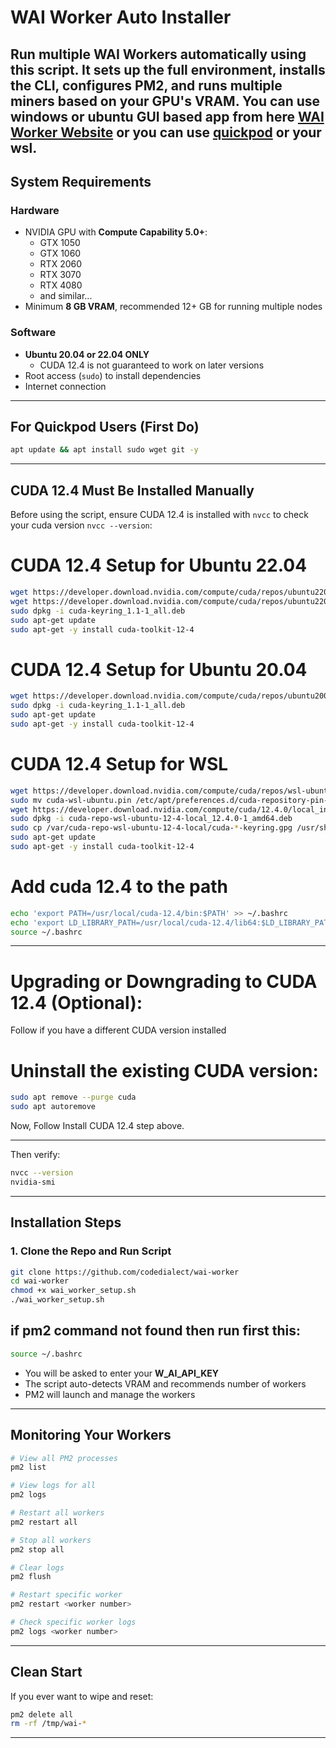 # WAI Worker Auto Installer

Run multiple WAI Workers automatically using this script. It sets up the full environment, installs the CLI, configures PM2, and runs multiple miners based on your GPU's VRAM.
You can use windows or ubuntu GUI based app from here [WAI Worker Website](https://app.w.ai/download) or you can use [quickpod](https://console.quickpod.io?affiliate=bdb8136d-0278-42de-b16b-4153553bef5c) or your wsl.
---

## System Requirements

### Hardware
- NVIDIA GPU with **Compute Capability 5.0+**:
  - GTX 1050
  - GTX 1060
  - RTX 2060
  - RTX 3070
  - RTX 4080
  - and similar...
- Minimum **8 GB VRAM**, recommended 12+ GB for running multiple nodes

### Software
- **Ubuntu 20.04 or 22.04 ONLY**
  - CUDA 12.4 is not guaranteed to work on later versions
- Root access (`sudo`) to install dependencies
- Internet connection

---

## For Quickpod Users (First Do)
```bash
apt update && apt install sudo wget git -y
```
---

## CUDA 12.4 Must Be Installed Manually 

Before using the script, ensure CUDA 12.4 is installed with `nvcc` to check your cuda version `nvcc --version`:

# CUDA 12.4 Setup for Ubuntu 22.04

```bash
wget https://developer.download.nvidia.com/compute/cuda/repos/ubuntu2204/x86_64/cuda-ubuntu2204.pin
wget https://developer.download.nvidia.com/compute/cuda/repos/ubuntu2204/x86_64/cuda-keyring_1.1-1_all.deb
sudo dpkg -i cuda-keyring_1.1-1_all.deb
sudo apt-get update
sudo apt-get -y install cuda-toolkit-12-4
```

# CUDA 12.4 Setup for Ubuntu 20.04
```bash
wget https://developer.download.nvidia.com/compute/cuda/repos/ubuntu2004/x86_64/cuda-keyring_1.1-1_all.deb
sudo dpkg -i cuda-keyring_1.1-1_all.deb
sudo apt-get update
sudo apt-get -y install cuda-toolkit-12-4
```

# CUDA 12.4 Setup for WSL
```bash
wget https://developer.download.nvidia.com/compute/cuda/repos/wsl-ubuntu/x86_64/cuda-wsl-ubuntu.pin
sudo mv cuda-wsl-ubuntu.pin /etc/apt/preferences.d/cuda-repository-pin-600
wget https://developer.download.nvidia.com/compute/cuda/12.4.0/local_installers/cuda-repo-wsl-ubuntu-12-4-local_12.4.0-1_amd64.deb
sudo dpkg -i cuda-repo-wsl-ubuntu-12-4-local_12.4.0-1_amd64.deb
sudo cp /var/cuda-repo-wsl-ubuntu-12-4-local/cuda-*-keyring.gpg /usr/share/keyrings/
sudo apt-get update
sudo apt-get -y install cuda-toolkit-12-4
```

# Add cuda 12.4 to the path
```bash
echo 'export PATH=/usr/local/cuda-12.4/bin:$PATH' >> ~/.bashrc
echo 'export LD_LIBRARY_PATH=/usr/local/cuda-12.4/lib64:$LD_LIBRARY_PATH' >> ~/.bashrc
source ~/.bashrc
```

---

# Upgrading or Downgrading to CUDA 12.4 (Optional):
Follow if you have a different CUDA version installed

# Uninstall the existing CUDA version:
```bash
sudo apt remove --purge cuda
sudo apt autoremove
```
Now, Follow Install CUDA 12.4 step above.

---

Then verify:
```bash
nvcc --version
nvidia-smi
```

---

## Installation Steps

### 1. Clone the Repo and Run Script

```bash
git clone https://github.com/codedialect/wai-worker
cd wai-worker
chmod +x wai_worker_setup.sh
./wai_worker_setup.sh
```

## if pm2 command not found then run first this:
```bash
source ~/.bashrc
```

- You will be asked to enter your **W_AI_API_KEY**
- The script auto-detects VRAM and recommends number of workers
- PM2 will launch and manage the workers

---

## Monitoring Your Workers

```bash
# View all PM2 processes
pm2 list

# View logs for all
pm2 logs

# Restart all workers
pm2 restart all

# Stop all workers
pm2 stop all

# Clear logs
pm2 flush

# Restart specific worker
pm2 restart <worker number>

# Check specific worker logs
pm2 logs <worker number>

```

---

## Clean Start

If you ever want to wipe and reset:

```bash
pm2 delete all
rm -rf /tmp/wai-*
```

---
